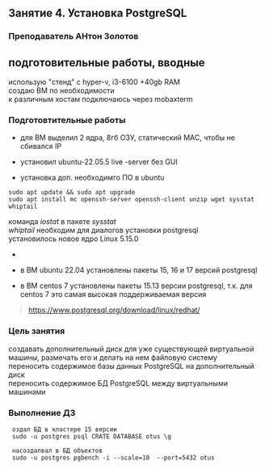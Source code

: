 ## Занятие 4. Установка PostgreSQL
### Преподаватель АНтон Золотов
## подготовительные работы, вводные

использую "стенд" с hyper-v, i3-6100 +40gb RAM\
создаю ВМ по необходимости\
к различным хостам подключаюсь через mobaxterm

### Подготовтительные работы
* для ВМ выделил 2 ядра, 8гб ОЗУ, статический MAC, чтобы не сбивался IP

* установил ubuntu-22.05.5 live -server без GUI

* установка доп. необходимго ПО в ubuntu

```sudo apt update && sudo apt upgrade```\
```sudo apt install mc openssh-server openssh-client unzip wget sysstat whiptail```

команда _iostat_ в пакете _sysstat_\
_whiptail_ необходим для диалогов установки postgresql\
установилось новое ядро Linux 5.15.0

* 

* в ВМ ubuntu 22.04 установлены пакеты 15, 16 и 17 версий postgresql

* в ВМ  centos 7 установлены пакеты 15.13 версии postgresql, т.к. для centos 7 это самая высокая поддерживаемая версия

>https://www.postgresql.org/download/linux/redhat/


### Цель занятия

создавать дополнительный диск для уже существующей виртуальной машины, размечать его и делать на нем файловую систему\
переносить содержимое базы данных PostgreSQL на дополнительный диск\
переносить содержимое БД PostgreSQL между виртуальными машинами

### Выполнение ДЗ


     оздал БД в кластере 15 версии
     sudo -u postgres psql CRATE DATABASE otus \g
     
     насоздалвал в БД объектов
     sudo -u postgres pgbench -i --scale=10  --port=5432 otus
